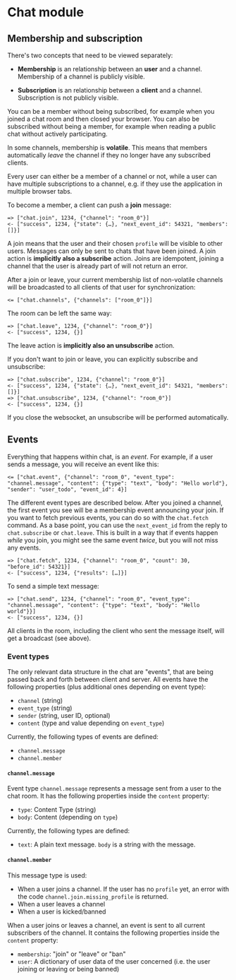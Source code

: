 # Chat module

## Membership and subscription

There's two concepts that need to be viewed separately:

* **Membership** is an relationship between an **user** and a channel. Membership of a channel is publicly visible.

* **Subscription** is an relationship between a **client** and a channel. Subscription is not publicly visible.

You can be a member without being subscribed, for example when you joined a chat room and then closed your browser.
You can also be subscribed without being a member, for example when reading a public chat without actively
participating.

In some channels, membership is **volatile**. This means that members automatically *leave* the channel if they no
 longer have any subscribed clients.

Every user can either be a member of a channel or not, while a user can have multiple subscriptions to a channel, e.g.
if they use the application in multiple browser tabs.

To become a member, a client can push a **join** message:

    => ["chat.join", 1234, {"channel": "room_0"}]
    <- ["success", 1234, {"state": {…}, "next_event_id": 54321, "members": []}]

A join means that the user and their chosen `profile` will be visible to other users.
Messages can only be sent to chats that have been joined. A join action is **implicitly also a subscribe** action.
Joins are idempotent, joining a channel that the user is already part of will not return an error.

After a join or leave, your current membership list of non-volatile channels will be broadcasted to all clients of that user for synchronization:

    <= ["chat.channels", {"channels": ["room_0"]}]

The room can be left the same way:

    => ["chat.leave", 1234, {"channel": "room_0"}]
    <- ["success", 1234, {}]

The leave action is **implicitly also an unsubscribe** action. 

If you don't want to join or leave, you can explicitly subscribe and unsubscribe:

    => ["chat.subscribe", 1234, {"channel": "room_0"}]
    <- ["success", 1234, {"state": {…}, "next_event_id": 54321, "members": []}]
    => ["chat.unsubscribe", 1234, {"channel": "room_0"}]
    <- ["success", 1234, {}]

If you close the websocket, an unsubscribe will be performed automatically.



## Events

Everything that happens within chat, is an *event*. For example, if a user sends a message, you will receive an event
like this:

    <= ["chat.event", {"channel": "room_0", "event_type": "channel.message", "content": {"type": "text", "body": "Hello world"}, "sender": "user_todo", "event_id": 4}]
    
The different event types are described below. After you joined a channel, the first event you see will be a membership
event announcing your join. If you want to fetch previous events, you can do so with the ``chat.fetch`` command. As
a base point, you can use the ``next_event_id`` from the reply to ``chat.subscribe`` or ``chat.leave``. This is built
in a way that if events happen *while* you join, you might see the same event *twice*, but you will not miss any events.

    => ["chat.fetch", 1234, {"channel": "room_0", "count": 30, "before_id": 54321}]
    <- ["success", 1234, {"results": […]}]

To send a simple text message:

    => ["chat.send", 1234, {"channel": "room_0", "event_type": "channel.message", "content": {"type": "text", "body": "Hello world"}}]
    <- ["success", 1234, {}]

All clients in the room, including the client who sent the message itself, will get a broadcast (see above).

### Event types

The only relevant data structure in the chat are "events", that are being passed back and forth between client and
server. All events have the following properties (plus additional ones depending on event type):

* ``channel`` (string)
* ``event_type`` (string)
* ``sender`` (string, user ID, optional)
* ``content`` (type and value depending on ``event_type``)

Currently, the following types of events are defined:

- ``channel.message``
- ``channel.member``


#### ``channel.message``

Event type ``channel.message`` represents a message sent from a user to the chat room. It has the following properties
inside the ``content`` property:

* ``type``: Content Type (string)
* ``body``: Content (depending on ``type``)

Currently, the following types are defined:

* ``text``: A plain text message. ``body`` is a string with the message.

#### ``channel.member``

This message type is used:

- When a user joins a channel.
  If the user has no ``profile`` yet, an error with the code ``channel.join.missing_profile`` is returned.
- When a user leaves a channel
- When a user is kicked/banned

When a user joins or leaves a channel, an event is sent to all current subscribers of the channel. It contains the
following properties inside the ``content`` property:

- ``membership``: "join" or "leave" or "ban"
- ``user``: A dictionary of user data of the user concerned (i.e. the user joining or leaving or being banned)
